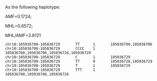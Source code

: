 
As the following haplotype:

AMF=0.1724;

MHL=0.6572;

MHL/AMF=3.8121

```
chr10:105036700-105036729       TT      1       105036700,105036706
chr10:105036700-105036729       CCCC    1       105036700,105036706,105036726,105036729
chr10:105036700-105036729       C       1       105036729
chr10:105036700-105036729       TT      9       105036726,105036729
chr10:105036700-105036729       T       1       105036729
chr10:105036700-105036729       TTT     1       105036700,105036706,105036726
```
